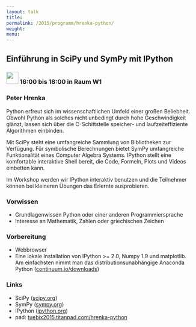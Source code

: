 ```yaml
---
layout: talk
title:
permalink: /2015/programm/hrenka-python/
weight: 
menu:
---
```


## Einführung&nbsp;in&nbsp;SciPy&nbsp;und&nbsp;SymPy&nbsp;mit&nbsp;IPython

### <img height = "32" src="../../images/workshop.svg"> 16:00 bis 18:00 in Raum W1

### Peter&nbsp;Hrenka

Python erfreut sich im wissenschaftlichen Umfeld einer großen Beliebheit.
Obwohl Python als solches nicht unbedingt durch hohe Geschwindigkeit glänzt, lassen sich über die C-Schittstelle speicher- und laufzeiteffiziente Algorithmen einbinden.

Mit SciPy steht eine umfangreiche Sammlung von Bibliotheken zur Verfügung.
Für symbolische Berechnungen bietet SymPy umfangreiche Funktionalität eines Computer Algebra Systems.
IPython stellt eine komfortable interaktive Shell bereit, die Code, Formeln, Plots und Videos einbetten kann.

Im Workshop werden wir IPython interaktiv benutzen und die Teilnehmer können bei kleineren Übungen das Erlernte ausprobieren.

### Vorwissen

- Grundlagenwissen Python oder einer anderen Programmiersprache
- Interesse an Mathematik, Zahlen oder griechischen Zeichen


### Vorbereitung

- Webbrowser
- Eine lokale Installation von IPython >= 2.0, Numpy 1.9 und matplotlib.
Am einfachsten nimmt man das distributionsunabhängige Anaconda Python (<a href="http://continuum.io/downloads" target="_blank">continuum.io/downloads</a>)

### Links

- SciPy (<a href="https://www.scipy.org" target="_blank">scipy.org</a>)
- SymPy (<a href="http://www.sympy.org" target="_blank">sympy.org</a>)
- IPython (<a href="https://ipython.org/" target="_blank">ipython.org</a>)
- pad: <a href="https://tuebix2015.titanpad.com/hrenka-python" target="_blank">tuebix2015.titanpad.com/hrenka-python</a>
